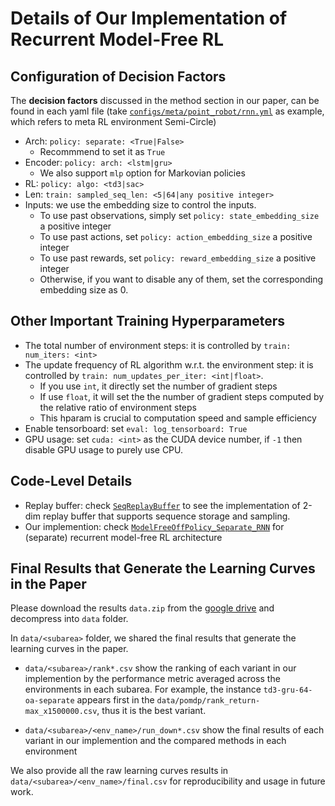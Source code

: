 # Details of Our Implementation of Recurrent Model-Free RL

## Configuration of Decision Factors

The **decision factors** discussed in the method section in our paper, can be found in each yaml file (take [`configs/meta/point_robot/rnn.yml`](../configs/meta/point_robot/rnn.yml) as example, which refers to meta RL environment Semi-Circle)

- Arch: `policy: separate: <True|False>` 
    - Recommmend to set it as `True`
- Encoder: `policy: arch: <lstm|gru>`
    - We also support `mlp` option for Markovian policies
- RL: `policy: algo: <td3|sac>`
- Len: `train: sampled_seq_len: <5|64|any positive integer>`
- Inputs: we use the embedding size to control the inputs. 
    - To use past observations, simply set `policy: state_embedding_size` a positive integer
    - To use past actions, set `policy: action_embedding_size` a positive integer
    - To use past rewards, set `policy: reward_embedding_size` a positive integer
    - Otherwise, if you want to disable any of them, set the corresponding embedding size as 0.

## Other Important Training Hyperparameters

- The total number of environment steps: it is controlled by `train: num_iters: <int>` 
- The update frequency of RL algorithm w.r.t. the environment step: it is controlled by `train: num_updates_per_iter: <int|float>`.
    - If you use `int`, it directly set the number of gradient steps
    - If use `float`, it will set the the number of gradient steps computed by the relative ratio of environment steps
    - This hparam is crucial to computation speed and sample efficiency
- Enable tensorboard: set `eval: log_tensorboard: True`
- GPU usage: set `cuda: <int>` as the CUDA device number, if `-1` then disable GPU usage to purely use CPU.

## Code-Level Details
- Replay buffer: check [`SeqReplayBuffer`](../buffers/seq_replay_buffer.py) to see the implementation of 2-dim replay buffer that supports sequence storage and sampling.
- Our implemention: check [`ModelFreeOffPolicy_Separate_RNN`](../policies/models/policy_rnn.py) for (separate) recurrent model-free RL architecture


## Final Results that Generate the Learning Curves in the Paper
Please download the results `data.zip` from the [google drive](https://drive.google.com/file/d/1dfulN8acol-qaNR2h4PDpIaWBg9Ck4pY/view?usp=sharing) and decompress into `data` folder.

In `data/<subarea>` folder, we shared the final results that generate the learning curves in the paper. 

- `data/<subarea>/rank*.csv` show the ranking of each variant in our implemention by the performance metric averaged across the environments in each subarea. For example, the instance `td3-gru-64-oa-separate` appears first in the `data/pomdp/rank_return-max_x1500000.csv`, thus it is the best variant.

- `data/<subarea>/<env_name>/run_down*.csv` show the final results of each variant in our implemention and the compared methods in each environment

We also provide all the raw learning curves results in `data/<subarea>/<env_name>/final.csv` for reproducibility and usage in future work.

